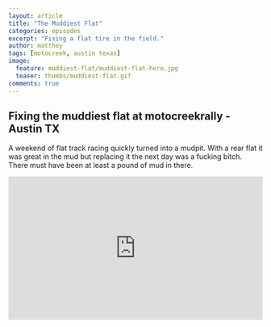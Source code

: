 ```yaml
---
layout: article
title: "The Muddiest Flat"
categories: episodes
excerpt: "Fixing a flat tire in the field."
author: matthey
tags: [motocreek, austin texas]
image:
  feature: muddiest-flat/muddiest-flat-hero.jpg
  teaser: thumbs/muddiest-flat.gif
comments: true
---
```


## Fixing the muddiest flat at motocreekrally - Austin TX

<p>
  A weekend of flat track racing quickly turned into a mudpit.  With a rear flat it was great in the mud but replacing it the next day was a fucking bitch.  There must have been at least a pound of mud in there.
</p>

<p>
<div style="position:relative;height:0;padding-bottom:56.25%"><iframe src="https://www.youtube.com/embed/YCsr3CegzpY?ecver=2" width="640" height="360" frameborder="0" style="position:absolute;width:100%;height:100%;left:0" allowfullscreen></iframe></div>
</p>
